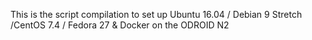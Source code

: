 This is the script compilation to set up Ubuntu 16.04 / Debian 9 Stretch /CentOS 7.4 / Fedora 27 & Docker on the ODROID N2
